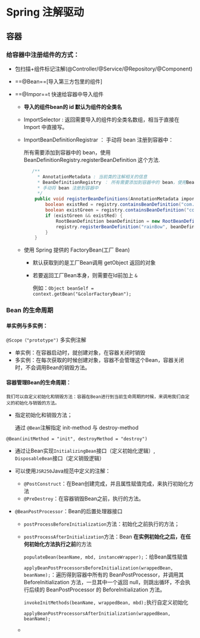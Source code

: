 # Spring 注解驱动

## 容器

### 给容器中注册组件的方式：

- 包扫描+组件标记注解(@Controller/@Service/@Repository/@Component)

- ==@Bean==[导入第三方包里的组件]

- ==@Impor==t 快速给容器中导入组件

  - **导入的组件bean的 id 默认为组件的全类名**

  - ImportSelector : 返回需要导入的组件的全类名数组，相当于直接在 Import 中直接写。

  - ImportBeanDefinitionRegistrar ： 手动将 bean 注册到容器中：

    所有需要添加到容器中的 bean，使用 BeanDefinitionRegistry.registerBeanDefinition 这个方法.

    ```java
       /**
         * AnnotationMetadata : 当前类的注解相关的信息
         * BeanDefinitionRegistry ： 所有需要添加到容器中的 bean，使用BeanDefinitionRegistry.registerBeanDefinition 这个方法
         * 手动将 bean 注册到容器中
         */
        public void registerBeanDefinitions(AnnotationMetadata importingClassMetadata, BeanDefinitionRegistry registry) {
            boolean existRed = registry.containsBeanDefinition("com.atguigu.bean.Red");
            boolean existGreen = registry.containsBeanDefinition("com.atguigu.bean.Green");
            if (existGreen && existRed) {
                RootBeanDefinition beanDefinition = new RootBeanDefinition(RainBow.class);
                registry.registerBeanDefinition("rainBow", beanDefinition);
            }
        }
    ```

  - 使用 Spring 提供的 FactoryBean(工厂 Bean)

    - 默认获取到的是工厂Bean调用 getObject 返回的对象

    - 若要返回工厂Bean本身，则需要在Id前加上 `&`

       例如：`Object beanSelf = context.getBean("&colorFactoryBean");`

### Bean 的生命周期

#### 单实例与多实例：

`@Scope（"prototype")` 多实例注解

-  单实例：在容器启动时，就创建对象，在容器关闭时销毁
-  多实例：在每次获取的时候创建对象，容器不会管理这个Bean，容器关闭时，不会调用Bean的销毁方法。

#### 容器管理Bean的生命周期：

	我们可以自定义初始化和销毁方法：容器在Bean进行到当前生命周期的时候，来调用我们自定		义的初始化与销毁的方法。

-  指定初始化和销毁方法；

  	通过 `@Bean`注解指定 init-method 与 destroy-method

  `@Bean(initMethod = "init", destroyMethod = "destroy")`

- 通过让Bean实现`InitializingBean`接口（定义初始化逻辑）, `DisposableBean`接口（定义销毁逻辑）

- 可以使用`JSR250`Java规范中定义的注解：

  - `@PostConstruct`：在Bean创建完成，并且属性赋值完成，来执行初始化方法
  - `@PreDestroy`：在容器销毁Bean之前，执行的方法。

- `@BeanPostProcessor`：Bean的后置处理器接口

  - `postProcessBeforeInitialization`方法：初始化之前执行的方法；

  - `postProcessAfterInitialization`方法：Bean **在实例初始化之后，在任何初始化方法执行之前**的方法

    `populateBean(beanName, mbd, instanceWrapper);`：给Bean属性赋值

    `applyBeanPostProcessorsBeforeInitialization(wrappedBean, beanName);`：遍历得到容器中所有的 BeanPostProcessor，并调用其 BeforeInitialization 方法，一旦其中一个返回 null，则跳出循环，不会执行后续的 BeanPostProcessor 的 BeforeInitialization 方法。

    `invokeInitMethods(beanName, wrappedBean, mbd);`执行自定义初始化

    `applyBeanPostProcessorsAfterInitialization(wrappedBean, beanName);`

  - 









